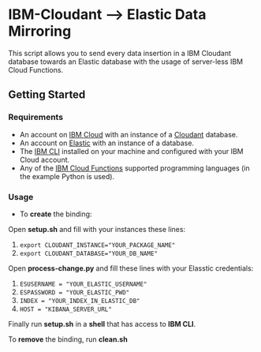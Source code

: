 # IBM-Cloudant --> Elastic Data Mirroring

This script allows you to send every data insertion in a IBM Cloudant database towards an Elastic database with the usage of server-less IBM Cloud Functions.

## Getting Started

### Requirements

- An account on [IBM Cloud](https://cloud.ibm.com/login) with an instance of a [Cloudant](https://www.ibm.com/cloud/cloudant) database.
- An account on [Elastic](https://www.elastic.co/) with an instance of a database.
- The [IBM CLI](https://cloud.ibm.com/docs/cli?topic=cloud-cli-overview#overview) installed on your machine and configured with your IBM Cloud account.
- Any of the [IBM Cloud Functions](https://www.ibm.com/cloud/functions) supported programming languages (in the example Python is used).

### Usage

- To **create** the binding:

Open **setup.sh** and fill with your instances these lines:
  1. `export CLOUDANT_INSTANCE="YOUR_PACKAGE_NAME"`
  2. `export CLOUDANT_DATABASE="YOUR_DB_NAME"`


Open **process-change.py** and fill these lines with your Elasstic credentials:
  1. `ESUSERNAME = "YOUR_ELASTIC_USERNAME"`
  2. `ESPASSWORD = "YOUR_ELASTIC_PWD"`
  3. `INDEX = "YOUR_INDEX_IN_ELASTIC_DB"`
  4. `HOST = "KIBANA_SERVER_URL"`

Finally run **setup.sh** in a **shell** that has access to **IBM CLI**.

To **remove** the binding, run **clean.sh**
